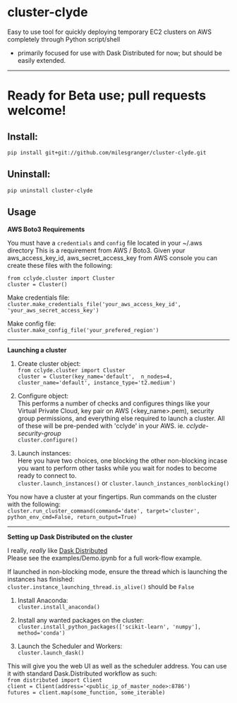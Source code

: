 # cluster-clyde
Easy to use tool for quickly deploying temporary EC2 clusters on AWS completely through Python script/shell
- primarily focused for use with Dask Distributed for now; but should be easily extended.

---

# Ready for Beta use; pull requests welcome!

## Install:
`pip install git+git://github.com/milesgranger/cluster-clyde.git`

## Uninstall:
`pip uninstall cluster-clyde`


## Usage

**AWS Boto3 Requirements**

You must have a `credentials` and `config` file located in your ~/.aws directory
This is a requirement from AWS / Boto3. Given your aws_access_key_id, aws_secret_access_key from AWS console
you can create these files with the following:

`from cclyde.cluster import Cluster`<br/>
`cluster = Cluster()`

Make credentials file:<br/>
`cluster.make_credentials_file('your_aws_access_key_id', 'your_aws_secret_access_key')`

Make config file:<br/>
`cluster.make_config_file('your_prefered_region')`



---

**Launching a cluster**

1. Create cluster object:<br/>
`from cclyde.cluster import Cluster`<br/>
`cluster = Cluster(key_name='default', 
                   n_nodes=4,
                   cluster_name='default',
                   instance_type='t2.medium')`
                   
2. Configure object:<br/>
This performs a number of checks and configures things like your Virtual Private Cloud,
key pair on AWS (<key_name>.pem), security group permissions, and everything else required
to launch a cluster. All of these will be pre-pended with 'cclyde' in your AWS. ie. *cclyde-security-group*
<br/>`cluster.configure()`


3. Launch instances:<br/>
Here you have two choices, one blocking the other non-blocking incase you want to perform
other tasks while you wait for nodes to become ready to connect to.<br/>
`cluster.launch_instances()` or `cluster.launch_instances_nonblocking()`

You now have a cluster at your fingertips. Run commands on the cluster with the following:<br/>
`cluster.run_cluster_command(command='date',
                             target='cluster',
                             python_env_cmd=False,
                             return_output=True)`

---

**Setting up Dask Distributed on the cluster**

I really, *really* like [Dask Distributed](https://github.com/dask/distributed)<br/>
Please see the examples/Demo.ipynb for a full work-flow example. 

If launched in non-blocking mode, ensure the thread which is launching the instances
has finished:<br/>
`cluster.instance_launching_thread.is_alive()` should be `False`

1. Install Anaconda:<br/>
`cluster.install_anaconda()`

2. Install any wanted packages on the cluster:<br/>
`cluster.install_python_packages(['scikit-learn', 'numpy'], method='conda')`

3. Launch the Scheduler and Workers:<br/>
`cluster.launch_dask()`

This will give you the web UI as well as the scheduler address.
You can use it with standard Dask.Distributed workflow as such:<br/>
`from distributed import Client`<br/>
`client = Client(address='<public_ip_of_master_node>:8786')`<br/>
`futures = client.map(some_function, some_iterable)`
